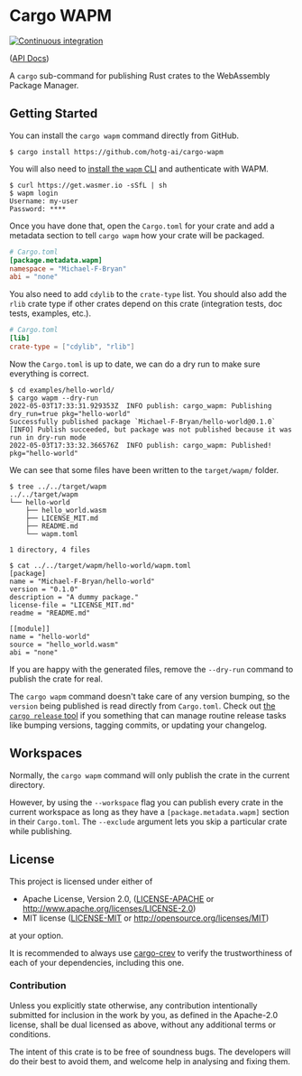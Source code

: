 # Cargo WAPM

[![Continuous integration](https://github.com/hotg-ai/cargo-wapm/workflows/Continuous%20integration/badge.svg?branch=master)](https://github.com/hotg-ai/cargo-wapm/actions)

([API Docs])

A `cargo` sub-command for publishing Rust crates to the WebAssembly Package
Manager.

## Getting Started

You can install the `cargo wapm` command directly from GitHub.

```console
$ cargo install https://github.com/hotg-ai/cargo-wapm
```

You will also need to [install the `wapm`
CLI](https://docs.wasmer.io/ecosystem/wapm/getting-started) and authenticate
with WAPM.

```console
$ curl https://get.wasmer.io -sSfL | sh
$ wapm login
Username: my-user
Password: ****
```

Once you have done that, open the `Cargo.toml` for your crate and add a metadata
section to tell `cargo wapm` how your crate will be packaged.

```toml
# Cargo.toml
[package.metadata.wapm]
namespace = "Michael-F-Bryan"
abi = "none"
```

You also need to add `cdylib` to the `crate-type` list. You should also add the
`rlib` crate type if other crates depend on this crate (integration tests, doc
tests, examples, etc.).

```toml
# Cargo.toml
[lib]
crate-type = ["cdylib", "rlib"]
```

Now the `Cargo.toml` is up to date, we can do a dry run to make sure everything
is correct.

```console
$ cd examples/hello-world/
$ cargo wapm --dry-run
2022-05-03T17:33:31.929353Z  INFO publish: cargo_wapm: Publishing dry_run=true pkg="hello-world"
Successfully published package `Michael-F-Bryan/hello-world@0.1.0`
[INFO] Publish succeeded, but package was not published because it was run in dry-run mode
2022-05-03T17:33:32.366576Z  INFO publish: cargo_wapm: Published! pkg="hello-world"
```

We can see that some files have been written to the `target/wapm/` folder.

```console
$ tree ../../target/wapm
../../target/wapm
└── hello-world
    ├── hello_world.wasm
    ├── LICENSE_MIT.md
    ├── README.md
    └── wapm.toml

1 directory, 4 files

$ cat ../../target/wapm/hello-world/wapm.toml
[package]
name = "Michael-F-Bryan/hello-world"
version = "0.1.0"
description = "A dummy package."
license-file = "LICENSE_MIT.md"
readme = "README.md"

[[module]]
name = "hello-world"
source = "hello_world.wasm"
abi = "none"
```

If you are happy with the generated files, remove the `--dry-run` command to
publish the crate for real.

The `cargo wapm` command doesn't take care of any version bumping, so the
`version` being published is read directly from `Cargo.toml`. Check out [the
`cargo release` tool](https://crates.io/crates/cargo-release) if you something
that can manage routine release tasks like bumping versions, tagging commits, or
updating your changelog.

## Workspaces

Normally, the `cargo wapm` command will only publish the crate in the current
directory.

However, by using the `--workspace` flag you can publish every crate in the
current workspace as long as they have a `[package.metadata.wapm]` section in
their `Cargo.toml`. The `--exclude` argument lets you skip a particular crate
while publishing.

## License

This project is licensed under either of

 * Apache License, Version 2.0, ([LICENSE-APACHE](LICENSE-APACHE.md) or
   http://www.apache.org/licenses/LICENSE-2.0)
 * MIT license ([LICENSE-MIT](LICENSE-MIT.md) or
   http://opensource.org/licenses/MIT)

at your option.

It is recommended to always use [cargo-crev][crev] to verify the
trustworthiness of each of your dependencies, including this one.

### Contribution

Unless you explicitly state otherwise, any contribution intentionally
submitted for inclusion in the work by you, as defined in the Apache-2.0
license, shall be dual licensed as above, without any additional terms or
conditions.

The intent of this crate is to be free of soundness bugs. The developers will
do their best to avoid them, and welcome help in analysing and fixing them.

[API Docs]: https://hotg-ai.github.io/cargo-wapm
[crev]: https://github.com/crev-dev/cargo-crev
